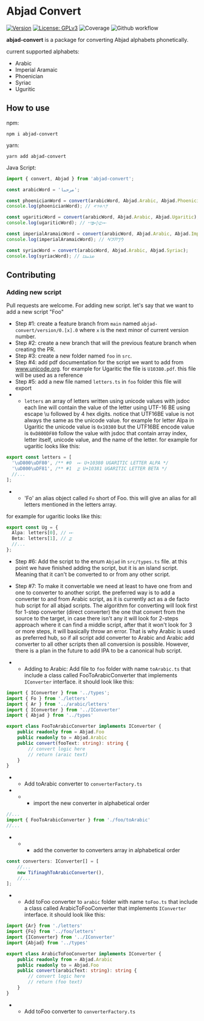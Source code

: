 # Abjad Convert
[![Version](https://img.shields.io/badge/version-0.1.0-blue.svg)](https://github.com/amerharb/abjad/tree/version/0.1.0)
[![License: GPLv3](https://img.shields.io/badge/License-ISC-blue.svg)](https://opensource.org/licenses/ISC)
![Coverage](https://raw.githubusercontent.com/amerharb/abjad/version/0.1.0/packages/abjad-convert/badges/coverage.svg)
![Github workflow](https://github.com/amerharb/abjad/actions/workflows/lint-test.yaml/badge.svg?branch=version/0.1.0)

**abjad-convert** is a package for converting Abjad alphabets phonetically.

current supported alphabets:
- Arabic
- Imperial Aramaic
- Phoenician
- Syriac
- Uguritic

## How to use
npm:
```shell
npm i abjad-convert
```
yarn:
```shell
yarn add abjad-convert
```

Java Script:
```js
import { convert, Abjad } from 'abjad-convert';

const arabicWord = 'مرحبا';

const phoenicianWord = convert(arabicWord, Abjad.Arabic, Abjad.Phoenician);
console.log(phoenicianWord); // 𐤌𐤓𐤇𐤁𐤀

const ugariticWord = convert(arabicWord, Abjad.Arabic, Abjad.Ugaritic);
console.log(ugariticWord); // 𐎎𐎗𐎈𐎁𐎀

const imperialAramaicWord = convert(arabicWord, Abjad.Arabic, Abjad.ImperialAramaic);
console.log(imperialAramaicWord); // 𐡌𐡓𐡇𐡁𐡀

const syriacWord = convert(arabicWord, Abjad.Arabic, Abjad.Syriac);
console.log(syriacWord); // ܡܪܚܒܐ
```
## Contributing
### Adding new script
Pull requests are welcome. For adding new script. let's say that we want to add a new script "Foo"
- Step #1: create a feature branch from `main` named `abjad-convert/version/0.[x].0` where `x` is the next minor of current version number.
- Step #2: create a new branch that will the previous feature branch when creating the PR.
- Step #3: create a new folder named `foo` in `src`.
- Step #4: add pdf documentation for the script we want to add from www.unicode.org. for example for Ugaritic the file is `U10380.pdf`. this file will be used as a reference
- Step #5: add a new file named `letters.ts` in `foo` folder this file will export
- - `letters` an array of letters written using unicode values with jsdoc each line will contain 
the value of the letter using UTF-16 BE using escape \u followed by 4 hex digits.
notice that UTF16BE value is not always the same as the unicode value.
for example for letter Alpa in Ugaritic the unicode value is `0x10380` but the UTF16BE encode value is `0xD800DF80`
follow the value with jsdoc that contain array index, letter itself, unicode value, and the name of the letter.
for example for ugaritic looks like this:

```ts
export const letters = [
  '\uD800\uDF80', /** #0  𐎀 U+10380 UGARITIC LETTER ALPA */
  '\uD800\uDF81', /** #1  𐎁 U+10381 UGARITIC LETTER BETA */
  //...
];
```
- - 'Fo' an alias object called `Fo` short of Foo. this will give an alias for all letters mentioned in the letters array.

for example for ugaritic looks like this:
```ts
export const Ug = {
  Alpa: letters[0], // 𐎀
  Beta: letters[1], // 𐎁
  //...
};
```

- Step #6: Add the script to the enum `Abjad` in `src/types.ts` file.
at this point we have finished adding the script, but it is an island script. Meaning that it can't be converted to or from any other script.
 
- Step #7: To make it convertable we need at least to have one from and one to converter to another script. 
the preferred way is to add a converter to and from Arabic script, as it is currently act as a de facto hub script for all abjad scripts.
The algorithm for converting will look first for 1-step converter (direct converter) the one that convert from the source to the target, in case there isn't any it will look for 2-steps approach where it can find a middle script,
after that it won't look for 3 or more steps, it will basically throw an error.
That is why Arabic is used as preferred hub, so if all script add converter to Arabic and Arabic add converter to all other scripts then all conversion is possible.
However, there is a plan in the future to add IPA to be a canonical hub script.

- - Adding to Arabic: Add file to `foo` folder with name `toArabic.ts` that include a class called FooToArabicConverter that implements `IConverter` interface.
it should look like this:
```ts
import { IConverter } from '../types';
import { Fo } from './letters'
import { Ar } from '../arabic/letters'
import { IConverter } from '../IConverter'
import { Abjad } from '../types'

export class FooToArabicConverter implements IConverter {
	public readonly from = Abjad.Foo
	public readonly to = Abjad.Arabic
    public convert(fooText: string): string {
		// convert logic here
        // return (araic text)
	}
}
```
- - Add toArabic converter to `converterFactory.ts`
- - - import the new converter in alphabetical order
```ts
//...
import { FooToArabicConverter } from './foo/toArabic'
//...
```
- - - add the converter to converters array in alphabetical order
```ts
const converters: IConverter[] = [
    //...
	new TifinaghToArabicConverter(),
    //...
];
```
- - Add toFoo converter to `arabic` folder with name `toFoo.ts` that include a class called ArabicToFooConverter that implements `IConverter` interface.
it should look like this:
```ts
import {Ar} from './letters'
import {Fo} from '../foo/letters'
import {IConverter} from '../IConverter'
import {Abjad} from '../types'

export class ArabicToFooConverter implements IConverter {
    public readonly from = Abjad.Arabic
    public readonly to = Abjad.Foo
    public convert(arabicText: string): string {
        // convert logic here
        // return (foo text)
    }
}
```
- - Add toFoo converter to `converterFactory.ts`
